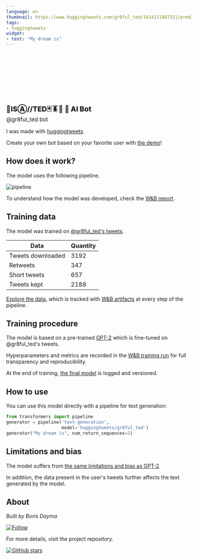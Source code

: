 ```yaml
---
language: en
thumbnail: https://www.huggingtweets.com/gr8ful_ted/1614111887321/predictions.png
tags:
- huggingtweets
widget:
- text: "My dream is"
---
```


<div>
<div style="width: 132px; height:132px; border-radius: 50%; background-size: cover; background-image: url('https://pbs.twimg.com/profile_images/1362578535244648451/QGyOr2Y6_400x400.jpg')">
</div>
<div style="margin-top: 8px; font-size: 19px; font-weight: 800">🌈ISⒶ//TED🃏🪳🍋 🤖 AI Bot </div>
<div style="font-size: 15px">@gr8ful_ted bot</div>
</div>

I was made with [huggingtweets](https://github.com/borisdayma/huggingtweets).

Create your own bot based on your favorite user with [the demo](https://colab.research.google.com/github/borisdayma/huggingtweets/blob/master/huggingtweets-demo.ipynb)!

## How does it work?

The model uses the following pipeline.

![pipeline](https://github.com/borisdayma/huggingtweets/blob/master/img/pipeline.png?raw=true)

To understand how the model was developed, check the [W&B report](https://app.wandb.ai/wandb/huggingtweets/reports/HuggingTweets-Train-a-model-to-generate-tweets--VmlldzoxMTY5MjI).

## Training data

The model was trained on [@gr8ful_ted's tweets](https://twitter.com/gr8ful_ted).

| Data | Quantity |
| --- | --- |
| Tweets downloaded | 3192 |
| Retweets | 347 |
| Short tweets | 657 |
| Tweets kept | 2188 |

[Explore the data](https://wandb.ai/wandb/huggingtweets/runs/2pvs8733/artifacts), which is tracked with [W&B artifacts](https://docs.wandb.com/artifacts) at every step of the pipeline.

## Training procedure

The model is based on a pre-trained [GPT-2](https://huggingface.co/gpt2) which is fine-tuned on @gr8ful_ted's tweets.

Hyperparameters and metrics are recorded in the [W&B training run](https://wandb.ai/wandb/huggingtweets/runs/evv8duo0) for full transparency and reproducibility.

At the end of training, [the final model](https://wandb.ai/wandb/huggingtweets/runs/evv8duo0/artifacts) is logged and versioned.

## How to use

You can use this model directly with a pipeline for text generation:

```python
from transformers import pipeline
generator = pipeline('text-generation',
                     model='huggingtweets/gr8ful_ted')
generator("My dream is", num_return_sequences=5)
```

## Limitations and bias

The model suffers from [the same limitations and bias as GPT-2](https://huggingface.co/gpt2#limitations-and-bias).

In addition, the data present in the user's tweets further affects the text generated by the model.

## About

*Built by Boris Dayma*

[![Follow](https://img.shields.io/twitter/follow/borisdayma?style=social)](https://twitter.com/intent/follow?screen_name=borisdayma)

For more details, visit the project repository.

[![GitHub stars](https://img.shields.io/github/stars/borisdayma/huggingtweets?style=social)](https://github.com/borisdayma/huggingtweets)
